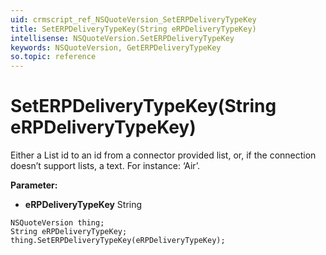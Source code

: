 ```yaml
---
uid: crmscript_ref_NSQuoteVersion_SetERPDeliveryTypeKey
title: SetERPDeliveryTypeKey(String eRPDeliveryTypeKey)
intellisense: NSQuoteVersion.SetERPDeliveryTypeKey
keywords: NSQuoteVersion, GetERPDeliveryTypeKey
so.topic: reference
---
```


# SetERPDeliveryTypeKey(String eRPDeliveryTypeKey)

Either a List id to an id from a connector provided list, or, if the connection doesn’t support lists, a text. For instance: ‘Air’.

**Parameter:** 
 - **eRPDeliveryTypeKey** String

```crmscript
NSQuoteVersion thing;
String eRPDeliveryTypeKey;
thing.SetERPDeliveryTypeKey(eRPDeliveryTypeKey);
```

